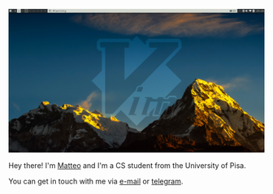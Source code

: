 ![vim-desktop](https://github.com/matteogiorgi/matteogiorgi/blob/master/scrot.png)

Hey there! I'm [Matteo](https://matteogiorgi.github.io) and I'm a CS student from the University of Pisa.

You can get in touch with me via [e-mail](mailto:matteo.giorgi@protonmail.com) or [telegram](https://t.me/drogaina).
